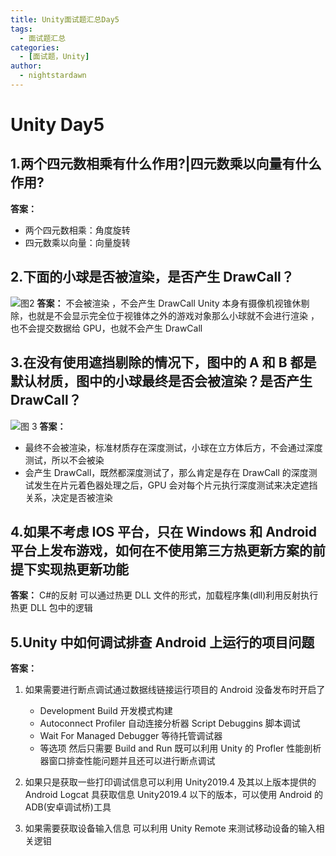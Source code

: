 ```yaml
---
title: Unity面试题汇总Day5
tags:
  - 面试题汇总
categories:
  - [面试题，Unity]
author:
  - nightstardawn
---
```


# Unity Day5

## 1.两个四元数相乘有什么作用?|四元数乘以向量有什么作用?

**答案：**

- 两个四元数相乘：角度旋转
- 四元数乘以向量：向量旋转

## 2.下面的小球是否被渲染，是否产生 DrawCall？

![图2](https://s2.loli.net/2024/08/16/mDei6SZuL8TbyoR.png)
**答案：**
不会被渲染 ，不会产生 DrawCall
Unity 本身有摄像机视锥休剔除，也就是不会显示完全位于视锥体之外的游戏对象那么小球就不会进行渲染 ，也不会提交数据给 GPU，也就不会产生 DrawCall

## 3.在没有使用遮挡剔除的情况下，图中的 A 和 B 都是默认材质，图中的小球最终是否会被渲染？是否产生 DrawCall？

![图 3](https://s2.loli.net/2024/08/16/eTpa8zFglN6JGId.png)
**答案：**

- 最终不会被渲染，标准材质存在深度测试，小球在立方体后方，不会通过深度测试，所以不会被染
- 会产生 DrawCall，既然都深度测试了，那么肯定是存在 DrawCall 的深度测试发生在片元着色器处理之后，GPU 会对每个片元执行深度测试来决定遮挡关系，决定是否被渲染

## 4.如果不考虑 IOS 平台，只在 Windows 和 Android 平台上发布游戏，如何在不使用第三方热更新方案的前提下实现热更新功能

**答案：**
C#的反射
可以通过热更 DLL 文件的形式，加载程序集(dll)利用反射执行热更 DLL 包中的逻辑

## 5.Unity 中如何调试排查 Android 上运行的项目问题

**答案：**

1. 如果需要进行断点调试通过数据线链接运行项目的 Android 没备发布时开启了

   - Development Build 开发模式构建
   - Autoconnect Profiler 自动连接分析器 Script Debuggins 脚本调试
   - Wait For Managed Debugger 等待托管调试器
   - 等选项
     然后只需要 Build and Run 既可以利用 Unity 的 Profler 性能剖析器窗口排查性能问题并且还可以进行断点调试

2. 如果只是获取一些打印调试信息可以利用 Unity2019.4 及其以上版本提供的 Android Logcat 具获取信息 Unity2019.4 以下的版本，可以使用 Android 的 ADB(安卓调试桥)工具
3. 如果需要获取设备输入信息
   可以利用 Unity Remote 来测试移动设备的输入相关逻钼
